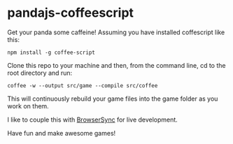pandajs-coffeescript
====================

Get your panda some caffeine! Assuming you have installed coffescript like this:

    npm install -g coffee-script
  
Clone this repo to your machine and then, from the command line, cd to the root directory and run:

    coffee -w --output src/game --compile src/coffee
  
This will continuously rebuild your game files into the game folder as you work on them. 

I like to couple this with [BrowserSync](http://invrse.co/development-with-browsersync/) for live development.

Have fun and make awesome games!
